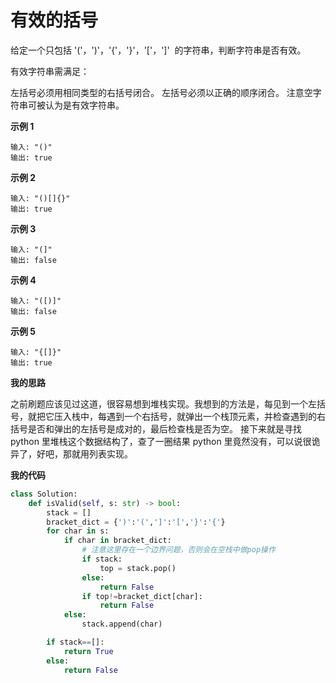 # 有效的括号

给定一个只包括 '('，')'，'{'，'}'，'['，']'  的字符串，判断字符串是否有效。

有效字符串需满足：

左括号必须用相同类型的右括号闭合。
左括号必须以正确的顺序闭合。
注意空字符串可被认为是有效字符串。

**示例 1**

```
输入: "()"
输出: true
```

**示例 2**

```
输入: "()[]{}"
输出: true
```

**示例 3**

```
输入: "(]"
输出: false
```

**示例 4**

```
输入: "([)]"
输出: false
```

**示例 5**

```
输入: "{[]}"
输出: true
```

**我的思路**

之前刷题应该见过这道，很容易想到堆栈实现。我想到的方法是，每见到一个左括号，就把它压入栈中，每遇到一个右括号，就弹出一个栈顶元素，并检查遇到的右括号是否和弹出的左括号是成对的，最后检查栈是否为空。
接下来就是寻找 python 里堆栈这个数据结构了，查了一圈结果 python 里竟然没有，可以说很诡异了，好吧，那就用列表实现。

**我的代码**

```python
class Solution:
    def isValid(self, s: str) -> bool:
        stack = []
        bracket_dict = {')':'(',']':'[','}':'{'}
        for char in s:
            if char in bracket_dict:
                # 注意这里存在一个边界问题，否则会在空栈中做pop操作
                if stack:
                    top = stack.pop()
                else:
                    return False
                if top!=bracket_dict[char]:
                    return False
            else:
                stack.append(char)

        if stack==[]:
            return True
        else:
            return False
```
